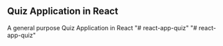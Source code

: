 
## Quiz Application in React
A general purpose Quiz Application in React
"# react-app-quiz" 
"# react-app-quiz" 
